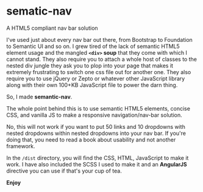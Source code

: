 # sematic-nav

A HTML5 compliant nav bar solution

I've used just about every nav bar out there, from Bootstrap to Foundation to Semantic UI and so on. I grew tired of the lack of semantic HTML5 element usage and the mangled **`<div>` soup** that they come with which I cannot
stand. They also require you to attach a whole host of classes to the nested div jungle they ask you to plop into your page that makes it extremely frustrating to switch one css file out for another one. They also require you to use jQuery or Zepto or whatever other JavaScript library along with their own 100+KB JavaScript file to power the darn thing.

So, I made **semantic-nav**.

The whole point behind this is to use semantic HTML5 elements, concise CSS, and vanilla JS to make a responsive navigation/nav-bar solution.

No, this will not work if you want to put 50 links and 10 dropdowns with nested dropdowns within nested dropdowns into your nav bar. If you're doing that, you need to read a book about usability and not another framework.

In the `/dist` directory, you will find the CSS, HTML, JavaScript to make it work. I have also included the SCSS I used to make it and an **AngularJS** directive you can use if that's your cup of tea.

**Enjoy**
